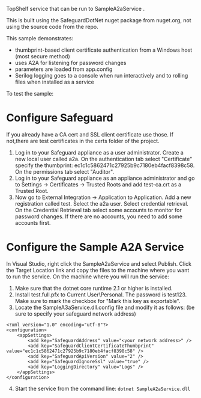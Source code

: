 TopShelf service that can be run to SampleA2aService .

This is built using the SafeguardDotNet nuget package from nuget.org, not using the source code from the repo.

This sample demonstrates:

- thumbprint-based client certificate authentication from a Windows host (most secure method)
- uses A2A for listening for password changes
- parameters are loaded from app.config
- Serilog logging goes to a console when run interactively and to rolling files when installed as a service


To test the sample:

Configure Safeguard
===================

If you already have a CA cert and SSL client certificate use those. If not,there are test certificates in the certs folder of the project. 

1. Log in to your Safeguard appliance as a user administrator. Create a new local user called a2a. On the authentication tab select "Certificate" specify the thumbprint: ec1c1c5862471c27925b9c7180eb4facf8398c58. On the permissions tab select "Auditor".
2. Log in to your Safeguard appliance as an appliance administrator and go to Settings -> Certificates -> Trusted Roots and add test-ca.crt as a Trusted Root.
3. Now go to External Integration -> Application to Application. Add a new registration called test. Select the a2a user. Select credential retrieval. On the Credential Retrieval tab select some accounts to monitor for password changes. If there are no accounts, you need to add some accounts first.
 

Configure the Sample A2A Service
================================
In Visual Studio, right click the SampleA2aService and select Publish. Click the Target Location link and copy the files to the machine where you want to run the service. On the machine where you will run the service:

1. Make sure that the dotnet core runtime 2.1 or higher is installed. 
2. Install test.full.pfx to Current User\Personal. The password is test123. Make sure to mark the checkbox for "Mark this key as exportable".
3. Locate the SampleA3aService.dll.config file and modify it as follows: (be sure to specify your safeguard network address)
```
<?xml version="1.0" encoding="utf-8"?>
<configuration>
    <appSettings>
        <add key="SafeguardAddress" value="<your network address>" />
        <add key="SafeguardClientCertificateThumbprint" value="ec1c1c5862471c27925b9c7180eb4facf8398c58" />
        <add key="SafeguardApiVersion" value="2" />
        <add key="SafeguardIgnoreSsl" value="true" />
        <add key="LoggingDirectory" value="Logs" />
    </appSettings>
</configuration>
```
4. Start the service from the command line: `dotnet SampleA2aService.dll`

